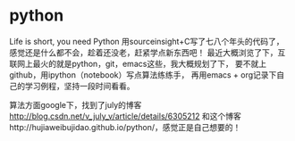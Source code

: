 # python
Life is short, you need Python
用sourceinsight+C写了七八个年头的代码了，感觉还是什么都不会，趁着还没老，赶紧学点新东西吧！
最近大概浏览了下，互联网上最火的就是python，git，emacs这些，我大概规划了下，
要不就上github，用ipython（notebook）写点算法练练手，
再用emacs + org记录下自己的学习例程，坚持一段时间看看。


算法方面google下，找到了july的博客 http://blog.csdn.net/v_july_v/article/details/6305212
和这个博客http://hujiaweibujidao.github.io/python/，感觉正是自己想要的！



